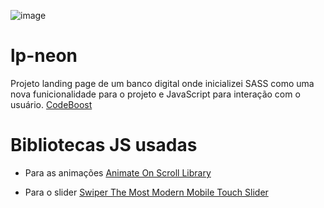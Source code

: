![image](https://github.com/SamuelALMEIDA023/lp-neon/assets/134805776/7a839a71-e129-4cd6-9162-67d0800ad83e)

# lp-neon
 Projeto landing page de um banco digital onde inicializei SASS como uma nova funicionalidade para 
 o projeto e JavaScript para interação com o usuário. [CodeBoost](https://codeboost.com.br/)

 # Bibliotecas JS usadas
 * Para as animações [Animate On Scroll Library](https://michalsnik.github.io/aos/)

 * Para o slider [Swiper The Most Modern Mobile Touch Slider](https://swiperjs.com/)
 
